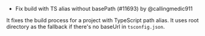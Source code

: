 - Fix build with TS alias without basePath (#11693) by @callingmedic911

It fixes the build process for a project with TypeScript path alias. It uses root directory as the fallback if there's no baseUrl in `tsconfig.json`.
